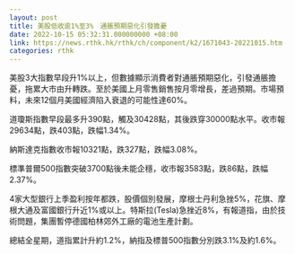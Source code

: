 ```yaml
---
layout: post
title: 美股低收逾1%至3%　通脹預期惡化引發擔憂
date: 2022-10-15 05:32:31.000000000 +08:00
link: https://news.rthk.hk/rthk/ch/component/k2/1671043-20221015.htm
categories: rthk
---
```


美股3大指數早段升1%以上，但數據顯示消費者對通脹預期惡化，引發通脹擔憂，拖累大市由升轉跌。至於美國上月零售銷售按月零增長，差過預期。市場預料，未來12個月美國經濟陷入衰退的可能性達60%。

道瓊斯指數早段最多升390點，觸及30428點，其後跌穿30000點水平。收市報29634點，跌403點，跌幅1.34%。

納斯達克指數收市報10321點，跌327點，跌幅3.08%。

標準普爾500指數突破3700點後未能企穩，收市報3583點，跌86點，跌幅2.37%。

4家大型銀行上季盈利按年都跌，股價個別發展，摩根士丹利急挫5%，花旗、摩根大通及富國銀行升近1%或以上。特斯拉(Tesla)急挫近8%，有報道指，由於技術問題，集團暫停德國柏林郊外工廠的電池生產計劃。

總結全星期，道指累計升約1.2%，納指及標普500指數分別跌3.1%及約1.6%。

